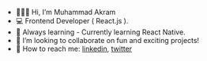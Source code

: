 - 🙋🏼‍♂️ Hi, I’m Muhammad Akram
- 💻 Frontend Developer ( React.js ). 
- 🌱 Always learning - Currently learning React Native.
- 👀 I’m looking to collaborate on fun and exciting projects!
- 💬 How to reach me: [linkedin](https://www.linkedin.com/in/akramnarejo), [twitter](https://www.twitter.com/akramnarejo) 

